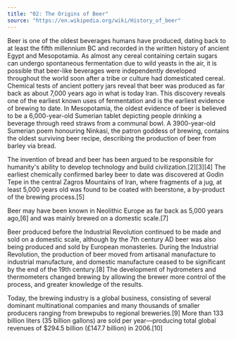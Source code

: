 ```yaml
---
title: "02: The Origins of Beer"
source: "https://en.wikipedia.org/wiki/History_of_beer"
---
```


Beer is one of the oldest beverages humans have produced, dating back to at least the fifth millennium BC and recorded in the written history of ancient Egypt and Mesopotamia. As almost any cereal containing certain sugars can undergo spontaneous fermentation due to wild yeasts in the air, it is possible that beer-like beverages were independently developed throughout the world soon after a tribe or culture had domesticated cereal. Chemical tests of ancient pottery jars reveal that beer was produced as far back as about 7,000 years ago in what is today Iran. This discovery reveals one of the earliest known uses of fermentation and is the earliest evidence of brewing to date. In Mesopotamia, the oldest evidence of beer is believed to be a 6,000-year-old Sumerian tablet depicting people drinking a beverage through reed straws from a communal bowl. A 3900-year-old Sumerian poem honouring Ninkasi, the patron goddess of brewing, contains the oldest surviving beer recipe, describing the production of beer from barley via bread.

The invention of bread and beer has been argued to be responsible for humanity's ability to develop technology and build civilization.[2][3][4] The earliest chemically confirmed barley beer to date was discovered at Godin Tepe in the central Zagros Mountains of Iran, where fragments of a jug, at least 5,000 years old was found to be coated with beerstone, a by-product of the brewing process.[5]

Beer may have been known in Neolithic Europe as far back as 5,000 years ago,[6] and was mainly brewed on a domestic scale.[7]

Beer produced before the Industrial Revolution continued to be made and sold on a domestic scale, although by the 7th century AD beer was also being produced and sold by European monasteries. During the Industrial Revolution, the production of beer moved from artisanal manufacture to industrial manufacture, and domestic manufacture ceased to be significant by the end of the 19th century.[8] The development of hydrometers and thermometers changed brewing by allowing the brewer more control of the process, and greater knowledge of the results.

Today, the brewing industry is a global business, consisting of several dominant multinational companies and many thousands of smaller producers ranging from brewpubs to regional breweries.[9] More than 133 billion liters (35 billion gallons) are sold per year—producing total global revenues of $294.5 billion (£147.7 billion) in 2006.[10]

